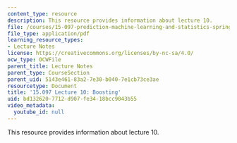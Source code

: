 ```yaml
---
content_type: resource
description: This resource provides information about lecture 10.
file: /courses/15-097-prediction-machine-learning-and-statistics-spring-2012/bd1326207712d907fe3418bcc9043b55_MIT15_097S12_lec10.pdf
file_type: application/pdf
learning_resource_types:
- Lecture Notes
license: https://creativecommons.org/licenses/by-nc-sa/4.0/
ocw_type: OCWFile
parent_title: Lecture Notes
parent_type: CourseSection
parent_uid: 5143e461-83a2-7e30-b040-7e1cb73ce3ae
resourcetype: Document
title: '15.097 Lecture 10: Boosting'
uid: bd132620-7712-d907-fe34-18bcc9043b55
video_metadata:
  youtube_id: null
---
```

This resource provides information about lecture 10.